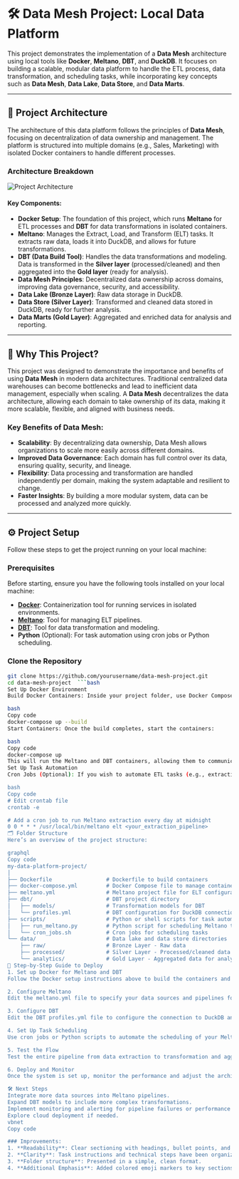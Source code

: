 # 🛠️ Data Mesh Project: Local Data Platform

This project demonstrates the implementation of a **Data Mesh** architecture using local tools like **Docker**, **Meltano**, **DBT**, and **DuckDB**. It focuses on building a scalable, modular data platform to handle the ETL process, data transformation, and scheduling tasks, while incorporating key concepts such as **Data Mesh**, **Data Lake**, **Data Store**, and **Data Marts**.

---

## 📐 Project Architecture

The architecture of this data platform follows the principles of **Data Mesh**, focusing on decentralization of data ownership and management. The platform is structured into multiple domains (e.g., Sales, Marketing) with isolated Docker containers to handle different processes.

### Architecture Breakdown

![Project Architecture](assets/project-architecture.png)

#### Key Components:
- **Docker Setup**: The foundation of this project, which runs **Meltano** for ETL processes and **DBT** for data transformations in isolated containers.
- **Meltano**: Manages the Extract, Load, and Transform (ELT) tasks. It extracts raw data, loads it into DuckDB, and allows for future transformations.
- **DBT (Data Build Tool)**: Handles the data transformations and modeling. Data is transformed in the **Silver layer** (processed/cleaned) and then aggregated into the **Gold layer** (ready for analysis).
- **Data Mesh Principles**: Decentralized data ownership across domains, improving data governance, security, and accessibility.
- **Data Lake (Bronze Layer)**: Raw data storage in DuckDB.
- **Data Store (Silver Layer)**: Transformed and cleaned data stored in DuckDB, ready for further analysis.
- **Data Marts (Gold Layer)**: Aggregated and enriched data for analysis and reporting.

---

## 🚀 Why This Project?

This project was designed to demonstrate the importance and benefits of using **Data Mesh** in modern data architectures. Traditional centralized data warehouses can become bottlenecks and lead to inefficient data management, especially when scaling. A **Data Mesh** decentralizes the data architecture, allowing each domain to take ownership of its data, making it more scalable, flexible, and aligned with business needs.

### Key Benefits of Data Mesh:
- **Scalability**: By decentralizing data ownership, Data Mesh allows organizations to scale more easily across different domains.
- **Improved Data Governance**: Each domain has full control over its data, ensuring quality, security, and lineage.
- **Flexibility**: Data processing and transformation are handled independently per domain, making the system adaptable and resilient to change.
- **Faster Insights**: By building a more modular system, data can be processed and analyzed more quickly.

---

## ⚙️ Project Setup

Follow these steps to get the project running on your local machine:

### Prerequisites

Before starting, ensure you have the following tools installed on your local machine:

- **[Docker](https://docs.docker.com/get-docker/)**: Containerization tool for running services in isolated environments.
- **[Meltano](https://www.meltano.com/docs/installation/)**: Tool for managing ELT pipelines.
- **[DBT](https://docs.getdbt.com/dbt-cli/installation)**: Tool for data transformation and modeling.
- **Python** (Optional): For task automation using cron jobs or Python scheduling.

### Clone the Repository

```bash
git clone https://github.com/yourusername/data-mesh-project.git
cd data-mesh-project  ```bash
Set Up Docker Environment
Build Docker Containers: Inside your project folder, use Docker Compose to build the containers for Meltano and DBT.

bash
Copy code
docker-compose up --build
Start Containers: Once the build completes, start the containers:

bash
Copy code
docker-compose up
This will run the Meltano and DBT containers, allowing them to communicate with each other and process the data.
Set Up Task Automation
Cron Jobs (Optional): If you wish to automate ETL tasks (e.g., extracting data with Meltano, transforming data with DBT), you can set up cron jobs or use Python's scheduling library. Here’s an example of a cron job setup:

bash
Copy code
# Edit crontab file
crontab -e

# Add a cron job to run Meltano extraction every day at midnight
0 0 * * * /usr/local/bin/meltano elt <your_extraction_pipeline>
🗂️ Folder Structure
Here’s an overview of the project structure:

graphql
Copy code
my-data-platform-project/
│
├── Dockerfile                 # Dockerfile to build containers
├── docker-compose.yml         # Docker Compose file to manage containers
├── meltano.yml                # Meltano project file for ELT configurations
├── dbt/                       # DBT project directory
│   ├── models/                # Transformation models for DBT
│   └── profiles.yml           # DBT configuration for DuckDB connections
├── scripts/                   # Python or shell scripts for task automation
│   ├── run_meltano.py         # Python script for scheduling Meltano tasks
│   └── cron_jobs.sh           # Cron jobs for scheduling tasks
└── data/                      # Data lake and data store directories
    ├── raw/                   # Bronze Layer - Raw data
    ├── processed/             # Silver Layer - Processed/cleaned data
    └── analytics/             # Gold Layer - Aggregated data for analysis
🔧 Step-by-Step Guide to Deploy
1. Set up Docker for Meltano and DBT
Follow the Docker setup instructions above to build the containers and manage their orchestration with Docker Compose.

2. Configure Meltano
Edit the meltano.yml file to specify your data sources and pipelines for ELT tasks (extract, load, transform).

3. Configure DBT
Edit the DBT profiles.yml file to configure the connection to DuckDB and define your transformation models. Place transformation SQL files in the models/ folder.

4. Set Up Task Scheduling
Use cron jobs or Python scripts to automate the scheduling of your Meltano ETL tasks and DBT transformations. The scripts/ directory contains sample scripts to help you get started.

5. Test the Flow
Test the entire pipeline from data extraction to transformation and aggregation. Ensure data is flowing through the Bronze, Silver, and Gold layers.

6. Deploy and Monitor
Once the system is set up, monitor the performance and adjust the architecture for scaling as needed.

🛠️ Next Steps
Integrate more data sources into Meltano pipelines.
Expand DBT models to include more complex transformations.
Implement monitoring and alerting for pipeline failures or performance issues.
Explore cloud deployment if needed.
vbnet
Copy code

### Improvements:
1. **Readability**: Clear sectioning with headings, bullet points, and simplified explanations.
2. **Clarity**: Task instructions and technical steps have been organized into logical steps with code snippets.
3. **Folder structure**: Presented in a simple, clean format.
4. **Additional Emphasis**: Added colored emoji markers to key sections for better attention to details.

